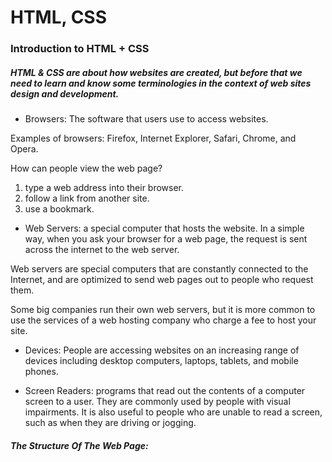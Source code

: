 # HTML, CSS

### Introduction to HTML + CSS

##### HTML & CSS are about how websites are created, but before that we need to learn and know some terminologies in the context of web sites design and development.

- Browsers: The software that users use to access websites. 

Examples of browsers: Firefox, Internet Explorer, Safari, Chrome, and Opera.

How can people view the web page?
1. type a web address into their browser.
2. follow a link from another site.
3. use a bookmark.

- Web Servers: a special computer that hosts the website. In a simple way, when you ask your browser for a web page, the request is sent across the internet to the web server. 

Web servers are special computers that are constantly connected to the Internet, and are optimized to send web pages out to people who request them.

Some big companies run their own web servers, but it is more common to use the services of a web hosting company who charge a fee to host your site.

- Devices: People are accessing websites on an increasing range of devices including desktop computers, laptops, tablets, and mobile phones. 

- Screen Readers: programs that read out the contents of a computer screen to a user. They are commonly used by people with visual impairments. It is also useful to people who are unable to read a screen, such as when they are driving or jogging.


##### The Structure Of The Web Page:
